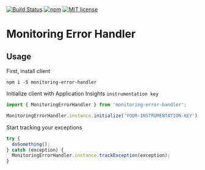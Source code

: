 [![Build Status](https://travis-ci.com/takenet/monitoring-error-handler.svg?branch=master)](https://travis-ci.com/takenet/monitoring-error-handler.svg?branch=master)
[![npm](https://img.shields.io/npm/v/monitoring-error-handler.svg)](https://www.npmjs.com/package/monitoring-error-handler)
[![MIT license](http://img.shields.io/badge/license-MIT-brightgreen.svg)](http://opensource.org/licenses/MIT)

# Monitoring Error Handler

## Usage

First, install client

```
npm i -S monitoring-error-handler
```

Initialize client with Application Insights `instrumentation key`

```typescript
import { MonitoringErrorHandler } from 'monitoring-error-handler';

MonitoringErrorHandler.instance.initialize('YOUR-INSTRUMENTATION-KEY');
```

Start tracking your exceptions

```typescript
try {
  doSomething();
} catch (exception) {
  MonitoringErrorHandler.instance.trackException(exception);
}
```
